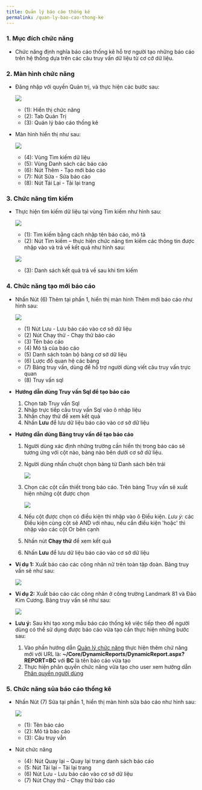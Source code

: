 ```yaml
---
title: Quản lý báo cáo thống kê
permalink: /quan-ly-bao-cao-thong-ke
---
```


### **1. Mục đích chức năng**
* Chức năng định nghĩa báo cáo thống kê hỗ trợ người tạo những báo cáo trên hệ thống dựa trên các câu truy vấn dữ liệu từ cơ cở dữ liệu.

### **2. Màn hình chức năng**
* Đăng nhập với quyền Quản trị, và thực hiện các bước sau:

     ![](assets/reportmanager/mnReportManager.png)

     * (1): Hiển thị chức năng
     * (2): Tab Quản Trị
     * (3): Quản lý báo cáo thống kê

* Màn hình hiển thị như sau:

     ![](assets/reportmanager/ReportManager.png)

     * (4): Vùng Tìm kiếm dữ liệu
     * (5): Vùng Danh sách các báo cáo
     * (6): Nút Thêm - Tạo mới báo cáo
     * (7): Nút Sửa - Sửa báo cáo
     * (8): Nút Tải Lại - Tải lại trang

### **3. Chức năng tìm kiếm**
* Thực hiện tìm kiếm dữ liệu tại vùng Tìm kiếm như hình sau:

     ![](assets/reportmanager/ReportManagerSearch.png)

     * (1): Tìm kiếm bằng cách nhập tên báo cáo, mô tả
     * (2): Nút Tìm kiếm – thực hiện chức năng tìm kiếm các thông tin được nhập vào và trả về kết quả như hình sau:

     ![](assets/reportmanager/ReportManagerSearchResult.png)

     * (3): Danh sách kết quả trả về sau khi tìm kiếm

### **4. Chức năng tạo mới báo cáo**
* Nhấn Nút (6) Thêm tại phần 1, hiển thị màn hình Thêm mới báo cáo như hình sau:

     ![](assets/reportmanager/ReportDetailsAdd.png)

     * (1) Nút Lưu - Lưu báo cáo vào cơ sở dữ liệu
     * (2) Nút Chạy thử - Chạy thử báo cáo
     * (3) Tên báo cáo
     * (4) Mô tả của báo cáo
     * (5) Danh sách toàn bộ bảng cơ sở dữ liệu
     * (6) Lược đồ quan hệ các bảng
     * (7) Bảng truy vấn, dùng để hỗ trợ người dùng viết câu truy vấn trực quan
     * (8) Truy vấn sql

* **Hướng dẫn dùng Truy vấn Sql để tạo báo cáo**
     1.	Chọn tab Truy vấn Sql
     2.	Nhập trực tiếp câu truy vấn Sql vào ô nhập liệu
     3.	Nhấn chạy thử để xem kết quả
     4.	Nhấn **Lưu** để lưu dữ liệu báo cáo vào cơ sở dữ liệu

* **Hướng dẫn dùng Bảng truy vấn để tạo báo cáo**
     1.	Người dùng xác định những trường cần hiển thị trong báo cáo sẽ tương ứng với cột nào, bảng nào bên dưới cơ sở dữ liệu.
     2.	Người dùng nhấn chuột chọn bảng từ Danh sách bên trái

        ![](assets/reportmanager/ReportDetailsTableQuery.png)

     3.	Chọn các cột cần thiết trong báo cáo. Trên bảng Truy vấn sẽ xuất hiện những cột được chọn

        ![](assets/reportmanager/ReportDetailsTableQuerySelectColumn.png)

     4.	Nếu cột được chọn có điều kiện thì nhập vào ô Điều kiện. *Lưu ý:* các Điều kiện cùng cột sẽ AND với nhau, nếu cần điều kiện 'hoặc' thì nhập vào các cột Or bên cạnh
     5.	Nhấn nút **Chạy thử** để xem kết quả
     6.	Nhấn **Lưu** để lưu dữ liệu báo cáo vào cơ sở dữ liệu

* **Ví dụ 1:** Xuất báo cáo các công nhân nữ trên toàn tập đoàn. Bảng truy vấn sẽ như sau:

     ![](assets/reportmanager/ReportDetailsvd1.png)

* **Ví dụ 2:** Xuất báo cáo các công nhân ở công trường Landmark 81 và Đảo Kim Cương. Bảng truy vấn sẽ như sau:

     ![](assets/reportmanager/ReportDetailsvd2.png)

* **Lưu ý:** Sau khi tạo xong mẫu báo cáo thống kê việc tiếp theo để người dùng có thể sử dụng được báo cáo vừa tạo cần thực hiện những bước sau:

     1. Vào phần hướng dẫn [Quản lý chức năng](/quan-ly-chuc-nang) thực hiện thêm chứ năng mới với URL là: **~/Core/DynamicReports/DynamicReport.aspx?REPORT=BC** với **BC** là tên báo cáo vừa tạo
     2. Thực hiện phân quyền chức năng vừa tạo cho user xem hướng dẫn [Phân quyền người dùng](/phan-quyen-nguoi-dung)

### **5. Chức năng sủa báo cáo thống kê**
* Nhấn Nút (7) Sửa tại phần 1, hiển thị màn hình sửa báo cáo như hình sau:

     ![](assets/reportmanager/ReportDetailsEdit.png)

     * (1): Tên báo cáo
     * (2): Mô tả báo cáo
     * (3): Câu truy vẫn     
* Nút chức năng
     * (4): Nút Quay lại – Quay lại trang danh sách báo cáo
     * (5: Nút Tải lại – Tải lại trang
     * (6) Nút Lưu - Lưu báo cáo vào cơ sở dữ liệu
     * (7) Nút Chạy thử - Chạy thử báo cáo